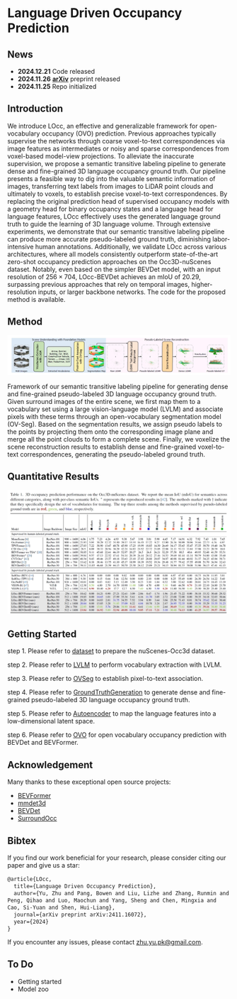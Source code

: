 # Language Driven Occupancy Prediction

## News

- **2024.12.21** Code released
- **2024.11.26** [**arXiv**](https://arxiv.org/pdf/2411.16072v1) preprint released
- **2024.11.25** Repo initialized

## Introduction

We introduce LOcc, an effective and generalizable framework for open-vocabulary occupancy (OVO) prediction. Previous approaches typically supervise the networks through coarse voxel-to-text correspondences via image features as intermediates or noisy and sparse correspondences from voxel-based model-view projections. To alleviate the inaccurate supervision, we propose a semantic transitive labeling pipeline to generate dense and fine-grained 3D language occupancy ground truth. Our pipeline presents a feasible way to dig into the valuable semantic information of images, transferring text labels from images to LiDAR point clouds and ultimately to voxels, to establish precise voxel-to-text correspondences. By replacing the original prediction head of supervised occupancy models with a geometry head for binary occupancy states and a language head for language features, LOcc effectively uses the generated language ground truth to guide the learning of 3D language volume. Through extensive experiments, we demonstrate that our semantic transitive labeling pipeline can produce more accurate pseudo-labeled ground truth, diminishing labor-intensive human annotations. Additionally, we validate LOcc across various architectures, where all models consistently outperform state-of-the-art zero-shot occupancy prediction approaches on the Occ3D-nuScenes dataset. Notably, even based on the simpler BEVDet model, with an input resolution of $\text{256}\times\text{704}$, LOcc-BEVDet achieves an mIoU of 20.29, surpassing previous approaches that rely on temporal images, higher-resolution inputs, or larger backbone networks. The code for the proposed method is available.

## Method

![overview](./docs/Method.png)

Framework of our semantic transitive labeling pipeline for generating dense and fine-grained pseudo-labeled 3D language occupancy ground truth. Given surround images of the entire scene, we first map them to a vocabulary set using a large vision-language model (LVLM) and associate pixels with these terms through an open-vocabulary segmentation model (OV-Seg). Based on the segmentation results, we assign pseudo labels to the points by projecting them onto the corresponding image plane and merge all the point clouds to form a complete scene. Finally, we voxelize the scene reconstruction results to establish dense and fine-grained voxel-to-text correspondences, generating the pseudo-labeled ground truth.

## Quantitative Results

![quantitative](./docs/Fig_quantitative.png)

## Getting Started
step 1. Please refer to [dataset](./docs/dataset.md) to prepare the nuScenes-Occ3d dataset.

step 2. Please refer to [LVLM](./1-LVLM/readme.md) to perform vocabulary extraction with LVLM.

step 3. Please refer to [OVSeg](./2-OVSeg/readme.md) to establish pixel-to-text association.

step 4. Please refer to [GroundTruthGeneration](./3-GroundTruthGeneration/readme.md) to generate dense and fine-grained pseudo-labeled 3D language occupancy ground truth.

step 5. Please refer to [Autoencoder](./4-Autoencoder/readme.md) to map the language features into a low-dimensional latent space.

step 6. Please refer to [OVO](./5-OVO/readme.md) for open vocabulary occupancy prediction with BEVDet and BEVFormer.
## Acknowledgement

Many thanks to these exceptional open source projects:

- [BEVFormer](https://github.com/fundamentalvision/BEVFormer)
- [mmdet3d](https://github.com/open-mmlab/mmdetection3d)
- [BEVDet](https://github.com/HuangJunJie2017/BEVDet)
- [SurroundOcc](https://github.com/weiyithu/SurroundOcc)

## Bibtex
If you find our work beneficial for your research, please consider citing our paper and give us a star:
```shell
@article{LOcc,
  title={Language Driven Occupancy Prediction},
  author={Yu, Zhu and Pang, Bowen and Liu, Lizhe and Zhang, Runmin and Peng, Qihao and Luo, Maochun and Yang, Sheng and Chen, Mingxia and Cao, Si-Yuan and Shen, Hui-Liang},
  journal={arXiv preprint arXiv:2411.16072},
  year={2024}
}
```
If you encounter any issues, please contact zhu.yu.pk@gmail.com.

## To Do

- Getting started
- Model zoo
